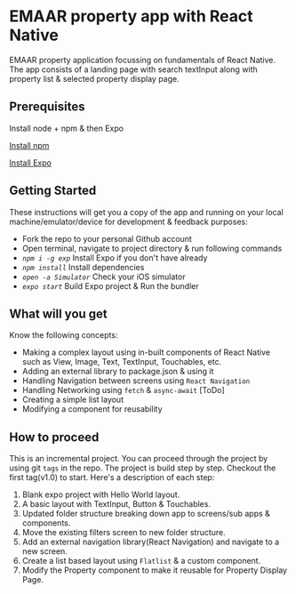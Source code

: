 # EMAAR property app with React Native

EMAAR property application focussing on fundamentals of React Native. The app consists of a landing page with search textInput along with property list  & selected property display page. 

## Prerequisites

Install node + npm & then Expo

[Install npm](https://www.npmjs.com/get-npm)

[Install Expo](https://docs.expo.io/versions/latest/)

## Getting Started

These instructions will get you a copy of the app and running on your local machine/emulator/device for development & feedback purposes:

- Fork the repo to your personal Github account
- Open terminal, navigate to project directory & run following commands
- *`npm i -g exp`* Install Expo if you don't have already
- *`npm install`* Install dependencies
- *`open -a Simulator`* Check your iOS simulator
- *`expo start`* Build Expo project & Run the bundler



## What will you get
Know the following concepts:

- Making a complex layout using in-built components of React Native such as View, Image, Text, TextInput, Touchables, etc.
- Adding an external library to package.json & using it
- Handling Navigation between screens using `React Navigation`
- Handling Networking using `fetch` & `async-await` [ToDo]
- Creating a simple list layout
- Modifying a component for reusability

## How to proceed
This is an incremental project. You can proceed through the project by using git `tags` in the repo. The project is build step by step. Checkout the first tag(v1.0) to start. Here's a description of each step:

1. Blank expo project with Hello World layout.
2. A basic layout with TextInput, Button & Touchables.
3. Updated folder structure breaking down app to screens/sub apps & components.
4. Move the existing filters screen to new folder structure.
5. Add an external navigation library(React Navigation) and navigate to a new screen.
6. Create a list based layout using `Flatlist` & a custom component.
7. Modify the Property component to make it reusable for Property Display Page.
